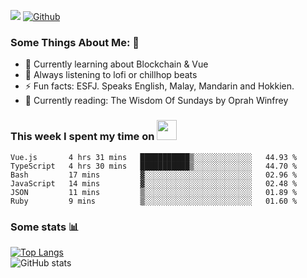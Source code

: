 ![](https://visitor-badge.laobi.icu/badge?page_id=seanho96.seanho96)
[![Github](https://img.shields.io/github/followers/seanho96?label=Follow&style=social)](https://github.com/seanho96)

### Some Things About Me: 👋
- 🌱 Currently learning about Blockchain & Vue
- :musical_note: Always listening to lofi or chillhop beats
- :zap: Fun facts: ESFJ. Speaks English, Malay, Mandarin and Hokkien.
- :book: Currently reading: The Wisdom Of Sundays by Oprah Winfrey

### This week I spent my time on <img src="https://media.giphy.com/media/SvQzkTQb3ZwKcj1QTO/giphy.gif" width="32">

<!--START_SECTION:waka-->

```text
Vue.js       4 hrs 31 mins   ███████████▒░░░░░░░░░░░░░   44.93 %
TypeScript   4 hrs 30 mins   ███████████▒░░░░░░░░░░░░░   44.70 %
Bash         17 mins         ▓░░░░░░░░░░░░░░░░░░░░░░░░   02.96 %
JavaScript   14 mins         ▓░░░░░░░░░░░░░░░░░░░░░░░░   02.48 %
JSON         11 mins         ▒░░░░░░░░░░░░░░░░░░░░░░░░   01.89 %
Ruby         9 mins          ▒░░░░░░░░░░░░░░░░░░░░░░░░   01.60 %
```

<!--END_SECTION:waka-->

### Some stats 📊

[![Top Langs](https://github-readme-stats.vercel.app/api/top-langs/?username=seanho96&layout=compact&theme=graywhite)](https://github.com/anuraghazra/github-readme-stats)
<br/>
![GitHub stats](https://github-readme-stats.vercel.app/api?username=seanho96&show_icons=true&theme=graywhite)

